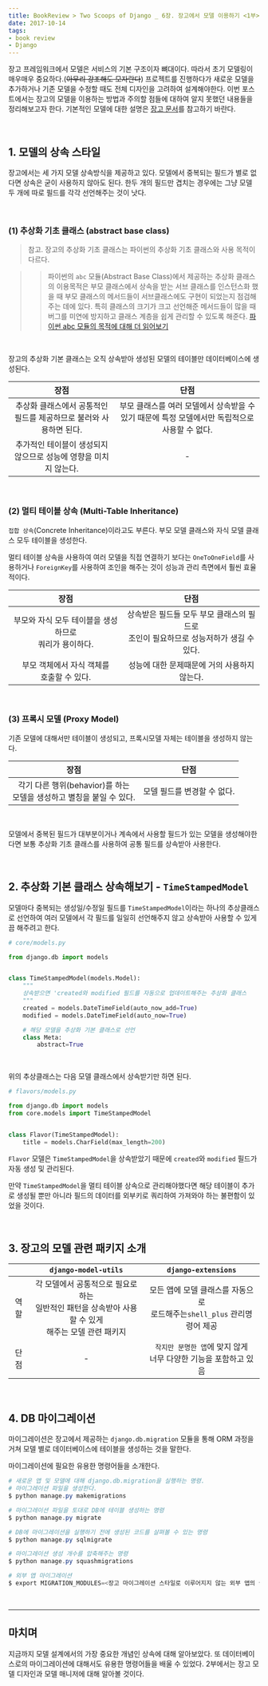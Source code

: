 ```yaml
---
title: BookReview > Two Scoops of Django _ 6장. 장고에서 모델 이용하기 <1부>
date: 2017-10-14
tags:
- book review
- Django
---
```



장고 프레임워크에서 모델은 서비스의 기본 구조이자 뼈대이다. 따라서 초기 모델링이 매우매우 중요하다.(~~아무리 강조해도 모자란다~~) 프로젝트를 진행하다가 새로운 모델을 추가하거나 기존 모델을 수정할 때도 전체 디자인을 고려하여 설계해야한다. 이번 포스트에서는 장고의 모델을 이용하는 방법과 주의할 점들에 대하여 알지 못했던 내용들을 정리해보고자 한다. 기본적인 모델에 대한 설명은 <a href="https://docs.djangoproject.com/en/1.11/topics/db/models/" target="_blank">장고 문서</a>를 참고하기 바란다.

<br>

## 1. 모델의 상속 스타일

장고에서는 세 가지 모델 상속방식을 제공하고 있다. 모델에서 중복되는 필드가 별로 없다면 상속은 굳이 사용하지 않아도 된다. 한두 개의 필드만 겹치는 경우에는 그냥 모델 두 개에 따로 필드를 각각 선언해주는 것이 낫다.

<br>

### (1) 추상화 기초 클래스 (abstract base class)

> 참고. 장고의 추상화 기초 클래스는 파이썬의 추상화 기초 클래스와 사용 목적이 다르다.

>> 파이썬의 `abc` 모듈(Abstract Base Class)에서 제공하는 추상화 클래스의 이용목적은 부모 클래스에서 상속을 받는 서브 클래스를 인스턴스화 했을 때 부모 클래스의 메서드들이 서브클래스에도 구현이 되었는지 점검해주는 데에 있다. 특히 클래스의 크기가 크고 선언해준 메서드들이 많을 때 버그를 미연에 방지하고 클래스 계층을 쉽게 관리할 수 있도록 해준다. <a href="https://dbader.org/blog/abstract-base-classes-in-python" target="_blank">파이썬 abc 모듈의 목적에 대해 더 읽어보기</a>

<br>

장고의 추상화 기본 클래스는 오직 상속받아 생성된 모델의 테이블만 데이터베이스에 생성된다.

|장점|단점|
|:---:|:---:|
|추상화 클래스에서 공통적인 필드를 제공하므로 불러와 사용하면 된다.|부모 클래스를 여러 모델에서 상속받을 수 있기 때문에 특정 모델에서만 독립적으로 사용할 수 없다.|
|추가적인 테이블이 생성되지 않으므로 성능에 영향을 미치지 않는다.|-|

<br>

### (2) 멀티 테이블 상속 (Multi-Table Inheritance)


`접합 상속`(Concrete Inheritance)이라고도 부른다. 부모 모델 클래스와 자식 모델 클래스 모두 테이블을 생성한다.

멀티 테이블 상속을 사용하여 여러 모델을 직접 연결하기 보다는 `OneToOneField`를 사용하거나 `ForeignKey`를 사용하여 조인을 해주는 것이 성능과 관리 측면에서 훨씬 효율적이다.

|장점|단점|
|:---:|:---:|
|부모와 자식 모두 테이블을 생성하므로<br> 쿼리가 용이하다.|상속받은 필드들 모두 부모 클래스의 필드로<br> 조인이 필요하므로 성능저하가 생길 수 있다.|
|부모 객체에서 자식 객체를<br> 호출할 수 있다.|성능에 대한 문제때문에 거의 사용하지 않는다.|

<br>

### (3) 프록시 모델 (Proxy Model)

기존 모델에 대해서만 테이블이 생성되고, 프록시모델 자체는 테이블을 생성하지 않는다.

|장점|단점|
|:---:|:---:|
|각기 다른 행위(behavior)를 하는<br> 모델을 생성하고 별칭을 붙일 수 있다.|모델 필드를 변경할 수 없다.|


<br>


모델에서 중복된 필드가 대부분이거나 계속에서 사용할 필드가 있는 모델을 생성해야한다면 보통 추상화 기초 클래스를 사용하여 공통 필드를 상속받아 사용한다.

<br>

## 2. 추상화 기본 클래스 상속해보기 - `TimeStampedModel`

모델마다 중복되는 생성일/수정일 필드를 `TimeStampedModel`이라는 하나의 추상클래스로 선언하여 여러 모델에서 각 필드를 일일히 선언해주지 않고 상속받아 사용할 수 있게끔 해주려고 한다.

```python
# core/models.py

from django.db import models


class TimeStampedModel(models.Model):
    """
    상속받으면 'created와 modified 필드를 자동으로 업데이트해주는 추상화 클래스
    """
    created = models.DateTimeField(auto_now_add=True)
    modified = models.DateTimeField(auto_now=True)

    # 해당 모델을 추상화 기본 클래스로 선언
    class Meta:
        abstract=True
```

<br>

위의 추상클래스는 다음 모델 클래스에서 상속받기만 하면 된다.

```python
# flavors/models.py

from django.db import models
from core.models import TimeStampedModel


class Flavor(TimeStampedModel):
    title = models.CharField(max_length=200)
```

`Flavor` 모델은 `TimeStampedModel`을 상속받았기 때문에  `created`와 `modified` 필드가 자동 생성 및 관리된다.

만약 `TimeStampedModel`을 멀티 테이블 상속으로 관리해야했다면 해당 테이블이 추가로 생성될 뿐만 아니라 필드의 데이터를 외부키로 쿼리하여 가져와야 하는 불편함이 있었을 것이다.  

<br>

## 3. 장고의 모델 관련 패키지 소개

||`django-model-utils`|`django-extensions`|
|:---:|:---:|:---:|
|역할|각 모델에서 공통적으로 필요로 하는<br> 일반적인 패턴을 상속받아 사용할 수 있게 <br>해주는 모델 관련 패키지|모든 앱에 모델 클래스를 자동으로<br> 로드해주는`shell_plus` 관리명령어 제공|
|단점|-|`작지만 분명한 앱`에 맞지 않게<br> 너무 다양한 기능을 포함하고 있음|


<br>

## 4. DB 마이그레이션

마이그레이션은 장고에서 제공하는 `django.db.migration` 모듈을 통해  ORM 과정을 거쳐 모델 별로 데이터베이스에  테이블을 생성하는 것을 말한다.

마이그레이션에 필요한 유용한 명령어들을 소개한다.

```powershell
# 새로운 앱 및 모델에 대해 django.db.migration을 실행하는 명령.
# 마이그레이션 파일을 생성한다.
$ python manage.py makemigrations

# 마이그레이션 파일을 토대로 DB에 테이블 생성하는 명령
$ python manage.py migrate

# DB에 마이그레이션을 실행하기 전에 생성된 코드를 살펴볼 수 있는 명령
$ python manage.py sqlmigrate

# 마이그레이션 생성 개수를 압축해주는 명령
$ python manage.py squashmigrations

# 외부 앱 마이그레이션
$ export MIGRATION_MODULES=<장고 마이그레이션 스타일로 이루어지지 않는 외부 앱의 클래스>
```

<br>

---

## 마치며

지금까지 모델 설계에서의 가장 중요한 개념인 상속에 대해 알아보았다. 또 데이터베이스로의 마이그레이션에 대해서도 유용한 명령어들을 배울 수 있었다. 2부에서는 장고 모델 디자인과 모델 매니저에 대해 알아볼 것이다.

<br>
